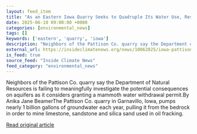 ```yaml
---
layout: feed_item
title: "As an Eastern Iowa Quarry Seeks to Quadruple Its Water Use, Residents Urge the State to Intervene"
date: 2025-06-10 09:00:00 +0000
categories: [environmental_news]
tags: []
keywords: ['eastern', 'quarry', 'iowa']
description: "Neighbors of the Pattison Co. quarry say the Department of Natural Resources is failing to meaningfully investigate the potential consequences on aquifers as..."
external_url: https://insideclimatenews.org/news/10062025/iowa-pattison-co-quarry-seeks-to-quadruple-water-use/
is_feed: true
source_feed: "Inside Climate News"
feed_category: "environmental_news"
---
```


Neighbors of the Pattison Co. quarry say the Department of Natural Resources is failing to meaningfully investigate the potential consequences on aquifers as it considers granting a mammoth water withdrawal permit.By Anika Jane BeamerThe Pattison Co. quarry in Garnavillo, Iowa, pumps nearly 1 billion gallons of groundwater each year, pulling it from the bedrock in order to mine limestone, sandstone and silica sand used in oil fracking.&nbsp;

[Read original article](https://insideclimatenews.org/news/10062025/iowa-pattison-co-quarry-seeks-to-quadruple-water-use/)
